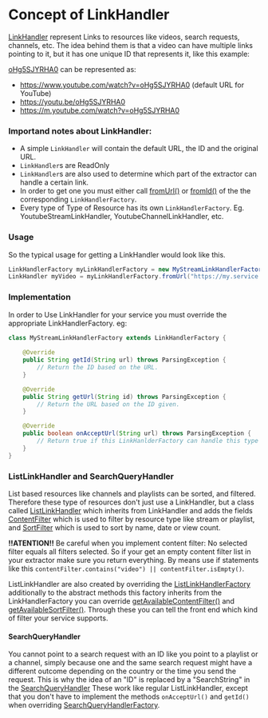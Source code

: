 # Concept of LinkHandler

[LinkHandler](https://teamnewpipe.github.io/NewPipeExtractor/javadoc/org/schabi/newpipe/extractor/linkhandler/LinkHandler.html)
represent Links to resources like videos, search requests, channels, etc.
The idea behind them is that a video can have multiple links pointing to it, but it has
one unique ID that represents it, like this example:

[oHg5SJYRHA0](https://www.youtube.com/watch?v=oHg5SJYRHA0) can be represented as:

- https://www.youtube.com/watch?v=oHg5SJYRHA0 (default URL for YouTube)
- https://youtu.be/oHg5SJYRHA0
- https://m.youtube.com/watch?v=oHg5SJYRHA0

### Importand notes about LinkHandler: 
- A simple `LinkHandler` will contain the default URL, the ID and the original URL.
- `LinkHandler`s are ReadOnly
- `LinkHandler`s are also used to determine which part of the extractor can handle a certain link.
- In order to get one you must either call
[fromUrl()](https://teamnewpipe.github.io/NewPipeExtractor/javadoc/org/schabi/newpipe/extractor/linkhandler/LinkHandlerFactory.html#fromUrl-java.lang.String-) or [fromId()](https://teamnewpipe.github.io/NewPipeExtractor/javadoc/org/schabi/newpipe/extractor/linkhandler/LinkHandlerFactory.html#fromId-java.lang.String-) of the the corresponding `LinkHandlerFactory`.
- Every type of Type of Resource has its own `LinkHandlerFactory`. Eg. YoutubeStreamLinkHandler, YoutubeChannelLinkHandler, etc.

### Usage

So the typical usage for getting a LinkHandler would look like this.
```java
LinkHandlerFactory myLinkHandlerFactory = new MyStreamLinkHandlerFactory();
LinkHandler myVideo = myLinkHandlerFactory.fromUrl("https://my.service.com/the_video");
```

### Implementation

In order to Use LinkHandler for your service you must override the appropriate LinkHandlerFactory. eg:

```java
class MyStreamLinkHandlerFactory extends LinkHandlerFactory {
    
    @Override
    public String getId(String url) throws ParsingException {
        // Return the ID based on the URL.
    }

    @Override
    public String getUrl(String id) throws ParsingException {
        // Return the URL based on the ID given.
    }

    @Override
    public boolean onAcceptUrl(String url) throws ParsingException {
        // Return true if this LinkHanlderFactory can handle this type of link
    }
}
```

### ListLinkHandler and SearchQueryHandler

List based resources like channels and playlists can be sorted, and filtered.
Therefore these type of resources don't just use a LinkHandler, but a class called
[ListLinkHandler](https://teamnewpipe.github.io/NewPipeExtractor/javadoc/org/schabi/newpipe/extractor/linkhandler/ListLinkHandler.html)
which inherits from LinkHandler and adds the fields [ContentFilter](https://teamnewpipe.github.io/NewPipeExtractor/javadoc/org/schabi/newpipe/extractor/linkhandler/ListLinkHandler.html#contentFilters)
which is used to filter by resource type like stream or playlist, and
[SortFilter](https://teamnewpipe.github.io/NewPipeExtractor/javadoc/org/schabi/newpipe/extractor/linkhandler/ListLinkHandler.html#sortFilter)
which is used to sort by name, date or view count.

__!!ATENTION!!__ Be careful when you implement content filter: No selected filter equals all filters selected. So if your get an empty content filter list in your extractor make sure you return everything. By means use if statements like this `contentFilter.contains("video") || contentFilter.isEmpty()`.

ListLinkHandler are also created by overriding the [ListLinkHandlerFactory](https://teamnewpipe.github.io/NewPipeExtractor/javadoc/org/schabi/newpipe/extractor/linkhandler/ListLinkHandlerFactory.html)
additionally to the abstract methods this factory inherits from the LinkHandlerFactory you can override
[getAvailableContentFilter()](https://teamnewpipe.github.io/NewPipeExtractor/javadoc/org/schabi/newpipe/extractor/linkhandler/ListLinkHandlerFactory.html#getAvailableContentFilter--)
and [getAvailableSortFilter()](https://teamnewpipe.github.io/NewPipeExtractor/javadoc/org/schabi/newpipe/extractor/linkhandler/ListLinkHandlerFactory.html#getAvailableSortFilter--).
Through these you can tell the front end which kind of filter your service supports.


#### SearchQueryHandler

You cannot point to a search request with an ID like you point to a playlist or a channel, simply because one and the
same search request might have a different outcome depending on the country or the time you send the request. This is
why the idea of an "ID" is replaced by a "SearchString" in the [SearchQueryHandler](https://teamnewpipe.github.io/NewPipeExtractor/javadoc/org/schabi/newpipe/extractor/linkhandler/SearchQueryHandler.html)
These work like regular ListLinkHandler, except that you don't have to implement the methods `onAcceptUrl()`
and `getId()` when overriding [SearchQueryHandlerFactory](https://teamnewpipe.github.io/NewPipeExtractor/javadoc/org/schabi/newpipe/extractor/linkhandler/SearchQueryHandlerFactory.html).








